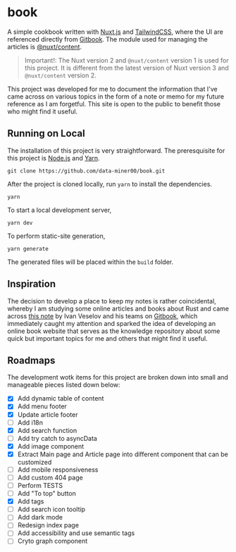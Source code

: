 # book

A simple cookbook written with [Nuxt.js](https://www.nuxtjs.org) and [TailwindCSS](https://www.tailwindcss.com), where the UI are referenced directly from [Gitbook](https://www.gitbook.com/). The module used for managing the articles is [@nuxt/content](https://content.nuxtjs.org/).

> Important!: The Nuxt version 2 and `@nuxt/content` version 1 is used for this project. It is different from the latest version of Nuxt version 3 and `@nuxt/content` version 2.

This project was developed for me to document the information that I've came across on various topics in the form of a note or memo for my future reference as I am forgetful. This site is open to the public to benefit those who might find it useful.

## Running on Local

The installation of this project is very straightforward. The preresquisite for this project is [Node.js](https://nodejs.org/en/) and [Yarn](https://yarnpkg.com/).

```
git clone https://github.com/data-miner00/book.git
```

After the project is cloned locally, run `yarn` to install the dependencies.

```
yarn
```

To start a local development server,

```
yarn dev
```

To perform static-site generation,

```
yarn generate
```

The generated files will be placed within the `build` folder.

## Inspiration

The decision to develop a place to keep my notes is rather coincidental, whereby I am studying some online articles and books about Rust and came across [this note](https://notes.iveselov.info/programming/cheatsheet-rust-option-vs-haskell-maybe) by Ivan Veselov and his teams on [Gitbook](https://www.gitbook.com/), which immediately caught my attention and sparked the idea of developing an online book website that serves as the knowledge repository about some quick but important topics for me and others that might find it useful.

## Roadmaps

The development wotk items for this project are broken down into small and manageable pieces listed down below:

- [x] Add dynamic table of content
- [x] Add menu footer
- [x] Update article footer
- [ ] Add i18n
- [x] Add search function
- [ ] Add try catch to asyncData
- [x] Add image component
- [x] Extract Main page and Article page into different component that can be customized
- [ ] Add mobile responsiveness
- [ ] Add custom 404 page
- [ ] Perform TESTS
- [ ] Add "To top" button
- [x] Add tags
- [ ] Add search icon tooltip
- [ ] Add dark mode
- [ ] Redesign index page
- [ ] Add accessibility and use semantic tags
- [ ] Cryto graph component
